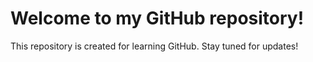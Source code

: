 # Welcome to my GitHub repository!

This repository is created for learning GitHub. Stay tuned for updates!
